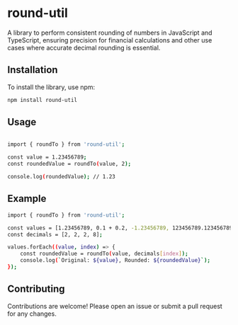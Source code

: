 # round-util

A library to perform consistent rounding of numbers in JavaScript and TypeScript, ensuring precision for financial calculations and other use cases where accurate decimal rounding is essential.

## Installation

To install the library, use npm:

```sh
npm install round-util
```

## Usage
```sh

import { roundTo } from 'round-util';

const value = 1.23456789;
const roundedValue = roundTo(value, 2);

console.log(roundedValue); // 1.23
```

## Example 

```sh
import { roundTo } from 'round-util';

const values = [1.23456789, 0.1 + 0.2, -1.23456789, 123456789.123456789];
const decimals = [2, 2, 2, 8];

values.forEach((value, index) => {
    const roundedValue = roundTo(value, decimals[index]);
    console.log(`Original: ${value}, Rounded: ${roundedValue}`);
});
```

## Contributing
Contributions are welcome! Please open an issue or submit a pull request for any changes.

